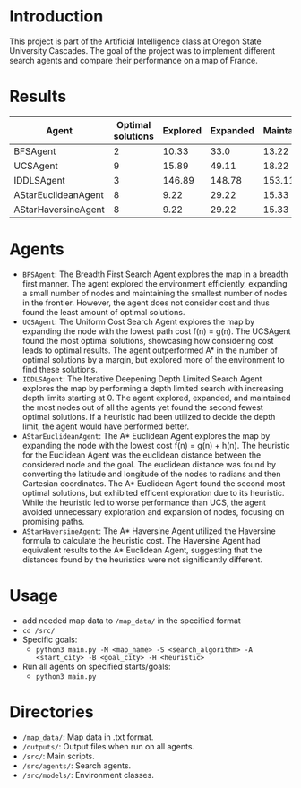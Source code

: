 # Introduction
This project is part of the Artificial Intelligence class at Oregon State University Cascades. The goal of the project was to implement different search agents and compare their performance on a map of France.

# Results
| Agent                | Optimal solutions | Explored | Expanded | Maintained | Cost    |
|----------------------|-------------------|----------|----------|------------|---------|
| BFSAgent             | 2                 | 10.33    | 33.0     | 13.22      | 1135.89 |
| UCSAgent             | 9                 | 15.89    | 49.11    | 18.22      | 1052.78 |
| IDDLSAgent           | 3                 | 146.89   | 148.78   | 153.11     | 1118.78 |
| AStarEuclideanAgent  | 8                 | 9.22     | 29.22    | 15.33      | 1054.78 |
| AStarHaversineAgent  | 8                 | 9.22     | 29.22    | 15.33      | 1054.78 |

# Agents
 * `BFSAgent`: The Breadth First Search Agent explores the map in a breadth first manner. The agent explored the environment efficiently, expanding a small number of nodes and maintaining the smallest number of nodes in the frontier. However, the agent does not consider cost and thus found the least amount of optimal solutions.
 * `UCSAgent`: The Uniform Cost Search Agent explores the map by expanding the node with the lowest path cost f(n) = g(n). The UCSAgent found the most optimal solutions, showcasing how considering cost leads to optimal results. The agent outperformed A* in the number of optimal solutions by a margin, but explored more of the environment to find these solutions.
 * `IDDLSAgent`: The Iterative Deepening Depth Limited Search Agent explores the map by performing a depth limited search with increasing depth limits starting at 0. The agent explored, expanded, and maintained the most nodes out of all the agents yet found the second fewest optimal solutions. If a heuristic had been utilized to decide the depth limit, the agent would have performed better.
 * `AStarEuclideanAgent`: The A* Euclidean Agent explores the map by expanding the node with the lowest cost f(n) = g(n) + h(n). The heuristic for the Euclidean Agent was the euclidean distance between the considered node and the goal. The euclidean distance was found by converting the latitude and longitude of the nodes to radians and then Cartesian coordinates. The A* Euclidean Agent found the second most optimal solutions, but exhibited efficent exploration due to its heuristic. While the heuristic led to worse performance than UCS, the agent avoided unnecessary exploration and expansion of nodes, focusing on promising paths.
 * `AStarHaversineAgent`: The A* Haversine Agent utilized the Haversine formula to calculate the heuristic cost. The Haversine Agent had equivalent results to the A* Euclidean Agent, suggesting that the distances found by the heuristics were not significantly different.

# Usage
* add needed map data to `/map_data/` in the specified format
* `cd /src/`
* Specific goals:
    * `python3 main.py -M <map_name> -S <search_algorithm> -A <start_city> -B <goal_city> -H <heuristic>`
* Run all agents on specified starts/goals:
    * `python3 main.py`

# Directories
* `/map_data/`: Map data in .txt format.
* `/outputs/`: Output files when run on all agents.
* `/src/`: Main scripts.
* `/src/agents/`: Search agents.
* `/src/models/`: Environment classes.
